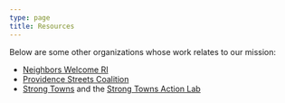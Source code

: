 ```yaml
---
type: page
title: Resources
---
```


Below are some other organizations whose work relates to our mission:

- [Neighbors Welcome RI](https://neighborswelcomeri.org/)
- [Providence Streets Coalition](https://pvdstreets.org/)
- [Strong Towns](https://www.strongtowns.org/) and the [Strong Towns Action Lab](https://actionlab.strongtowns.org/hc/en-us)
